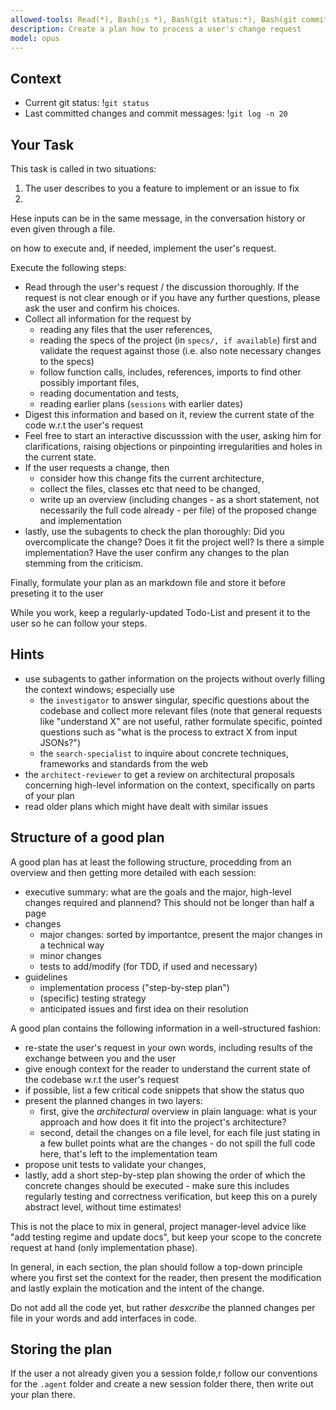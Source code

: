 ```yaml
---
allowed-tools: Read(*), Bash(;s *), Bash(git status:*), Bash(git commit:*), Bash(mkdir:.agent/*)
description: Create a plan how to process a user's change request
model: opus
---
```


## Context

- Current git status: !`git status`
- Last committed changes and commit messages: !`git log -n 20`

## Your Task
This task is called in two situations:
1) The user describes to you a feature to implement or an issue to fix
2) 
Hese inputs can be in the same message, in the conversation history or even given
through a file.

on how to execute and, if needed, implement the user's request. 

Execute the following steps:
- Read through the user's request / the discussion thoroughly. If the request is not clear enough or if you have
any further questions, please ask the user and confirm his choices.
- Collect all information for the request by 
  - reading any files that the user references,
  - reading the specs of the project (in `specs/, if available`) first and validate the request against those (i.e. also note necessary changes to the specs)
  - follow function calls, includes, references, imports to find other possibly important files,
  - reading documentation and tests,
  - reading earlier plans (`sessions` with earlier dates)
- Digest this information and based on it, review the current state of the code w.r.t the user's request
- Feel free to start an interactive discusssion with the user, asking him for clarifications, raising objections or pinpointing irregularities and holes in the current state.
- If the user requests a change, then
  - consider how this change fits the current architecture,
  - collect the files, classes etc that need to be changed,
  - write up an overview (including changes - as a short statement, not necessarily the full code already - per file) of the proposed change and implementation
- lastly, use the subagents to check the plan thoroughly: Did you overcomplicate the change? Does it fit the project well? Is there a simple implementation? Have the user confirm any changes to the plan stemming from the criticism.

Finally, formulate your plan as an markdown file and store it before preseting it to the user

While you work, keep a regularly-updated Todo-List and present it to the user so he can follow your steps.

## Hints
- use subagents to gather information on the projects without overly filling the context windows; especially use
  - the `investigator` to answer singular, specific questions about the codebase and collect more relevant files (note that general requests like "understand X" are not useful, rather formulate specific, pointed questions such as "what is the process to extract X from input JSONs?")
  - the `search-specialist` to inquire about concrete techniques, frameworks and standards from the web
- the `architect-reviewer` to get a review on architectural proposals concerning high-level information on the context, specifically on parts of your plan
- read older plans which might have dealt with similar issues

## Structure of a good plan

A good plan has at least the following structure, procedding from an overview and then getting more detailed with each session:
- executive summary: what are the goals and the major, high-level changes required and plannend? This should not be longer than half a page
- changes
  - major changes: sorted by importantce, present the major changes in a technical way
  - minor changes
  - tests to add/modify (for TDD, if used and necessary)
- guidelines
  - implementation process ("step-by-step plan")
  - (specific) testing strategy
  - anticipated issues and first idea on their resolution


A good plan contains the following information in a well-structured fashion:
- re-state the user's request in your own words, including results of the exchange between you and the user
- give enough context for the reader to understand the current state of the codebase w.r.t the user's request
- if possible, list a few critical code snippets that show the status quo
- present the planned changes in two layers:
  - first, give the _architectural_ overview in plain language: what is your approach and how does it fit into the project's architecture?
  - second, detail the changes on a file level, for each file just stating in a few bullet points what are the changes - do not spill the full code here, that's left to the implementation team
- propose unit tests to validate your changes,
- lastly, add a short step-by-step plan showing the order of which the concrete changes should be executed - make sure this includes regularly testing and correctness verification, but keep this on a purely abstract level, without time estimates!

This is not the place to mix in general, project manager-level advice like "add testing regime and update docs", but keep your scope to the concrete request at hand (only implementation phase).

In general, in each section, the plan should follow a top-down principle where
you first set the context for the reader, then present the modification and lastly explain
the motication and the intent of the change.

Do not add all the code yet, but rather _desxcribe_ the planned changes per file in your words
and add interfaces in code.

## Storing the plan
If the user a not already given you a session folde,r follow our conventions for the
`.agent` folder and create a new session folder there, then write out your plan there.